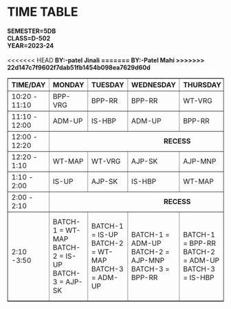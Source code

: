 <HTML>
<HEAD>
<BODY>
<H1> TIME TABLE </H1>
 <B>SEMESTER=5DB <BR> CLASS=D-502 <BR> YEAR=2023-24 </B> <BR> 
<br><TABLE BORDER ="1">
<TR>
<TH> TIME/DAY  </TH>
<TH> MONDAY    </TH>
<TH> TUESDAY   </TH>
<TH> WEDNESDAY </TH>
<TH> THURSDAY  </TH>
<TH> FRIDAY    </TH>
<TH> SATURDAY  </TH>
</TR>
<TR>
<TD> 10:20 - 11:10 </TD>
<TD> BPP-VRG     </TD>
<TD> BPP-RR      </TD>
<TD> BPP-RR      </TD>
<TD> WT-VRG      </TD>
<TD> LIBRARY     </TD>
<TD> ADM-UP      </TD>
</TR>
<TR>
<TD> 11:10 - 12:00 </TD>
<TD> ADM-UP        </TD>
<TD> IS-HBP        </TD>
<TD> ADM-UP        </TD>
<TD> BPP-RR        </TD>
<TD> AJP-SK        </TD>
<TD> WT-VRG        </TD>
</TR>
<TR>
<TD> 12:00 - 12:20 </TD>
<TD TEXT-ALIGN = "CENTER" COLSPAN ="6"> <B><CENTER>RECESS </CENTER></TD></B>
</TR>
<TR>
<TD> 12:20 - 1:10 </TD>
<TD> WT-MAP       </TD>
<TD> WT-VRG       </TD>
<TD> AJP-SK       </TD>
<TD> AJP-MNP      </TD>
<TD> ADM-UP       </TD>  
<TD> IS-HBP       </TD>
</TR>
<TR>
<TD> 1:10 - 2:00 </TD>
<TD> IS-UP       </TD>
<TD> AJP-SK      </TD>
<TD> IS-HBP      </TD>
<TD> WT-MAP      </TD>
<TD> IS-HBP      </TD>
<TD> AJP-SK      </TD>
</TR>
<TR>
<TD> 2:00 - 2:10 </TD>
<TD TEXT-ALIGN = "CENTER" COLSPAN ="6"><B> <CENTER>RECESS </CENTER></TD></B>
</TR>
<TR>
<TD> 2:10 -3:50 </TD>
<TD> BATCH-1 = WT-MAP  <BR> BATCH-2 = IS-UP   <BR> BATCH-3 = AJP-SK </TD>
<TD> BATCH-1 = IS-UP   <BR> BATCH-2 = WT-MAP  <BR> BATCH-3 = ADM-UP </TD> 
<TD> BATCH-1 = ADM-UP  <BR> BATCH-2 = AJP-MNP <BR> BATCH-3 = BPP-RR </TD>
<TD> BATCH-1 = BPP-RR  <BR> BATCH-2 = ADM-UP  <BR> BATCH-3 = IS-HBP </TD>
<TD> BATCH-1 = AJP-MNP <BR> BATCH-2 = BPP-RR  <BR> BATCH-3 = WT-VRG </TD> 
<TD> BATCH-1 = LIBRARY <BR> BATCH-2 = LIBRARY <BR> BATCH-3 = LIBRARY </TD>
<TR>
</BRODER>
<<<<<<< HEAD
<B>BY:-patel Jinali
=======
<B>BY:-Patel Mahi
>>>>>>> 22d147c7f9602f7dab51fb1454b098ea7629d60d
